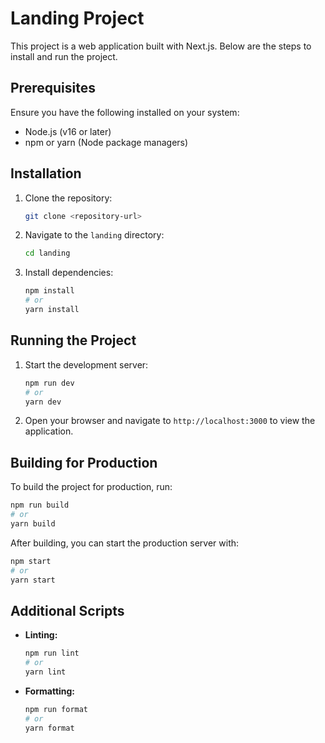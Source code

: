 # Landing Project

This project is a web application built with Next.js. Below are the steps to install and run the project.

## Prerequisites

Ensure you have the following installed on your system:

- Node.js (v16 or later)
- npm or yarn (Node package managers)

## Installation

1. Clone the repository:

   ```bash
   git clone <repository-url>
   ```

2. Navigate to the `landing` directory:

   ```bash
   cd landing
   ```

3. Install dependencies:
   ```bash
   npm install
   # or
   yarn install
   ```

## Running the Project

1. Start the development server:

   ```bash
   npm run dev
   # or
   yarn dev
   ```

2. Open your browser and navigate to `http://localhost:3000` to view the application.

## Building for Production

To build the project for production, run:

```bash
npm run build
# or
yarn build
```

After building, you can start the production server with:

```bash
npm start
# or
yarn start
```

## Additional Scripts

- **Linting:**

  ```bash
  npm run lint
  # or
  yarn lint
  ```

- **Formatting:**
  ```bash
  npm run format
  # or
  yarn format
  ```
